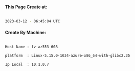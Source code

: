 
   
#### This Page Create at:

```bash

2023-03-12 - 06:45:04 UTC

```

#### Create By Machine:

```bash

Host Name : fv-az553-608

platform  : Linux-5.15.0-1034-azure-x86_64-with-glibc2.35

Ip Local  : 10.1.0.7

```


